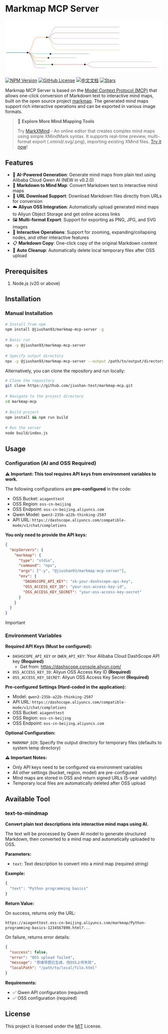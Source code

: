 # Markmap MCP Server

![Sample Mindmap](./docs/markmap.svg)

[![NPM Version](https://img.shields.io/npm/v/@jiushan93/markmap-mcp-server.svg)](https://www.npmjs.com/package/@jiushan93/markmap-mcp-server)
[![GitHub License](https://img.shields.io/github/license/jiushan-test/markmap-mcp.svg)](LICENSE)
[![中文文档](https://img.shields.io/badge/中文文档-点击查看-blue)](README_zh-CN.md)
[![Stars](https://img.shields.io/github/stars/jiushan-test/markmap-mcp)](https://github.com/jiushan-test/markmap-mcp)

Markmap MCP Server is based on the [Model Context Protocol (MCP)](https://modelcontextprotocol.io/introduction) that allows one-click conversion of Markdown text to interactive mind maps, built on the open source project [markmap](https://github.com/markmap/markmap). The generated mind maps support rich interactive operations and can be exported in various image formats.

> 🎉 **Explore More Mind Mapping Tools**
>
> Try [MarkXMind](https://github.com/jinzcdev/markxmind) - An online editor that creates complex mind maps using simple XMindMark syntax. It supports real-time preview, multi-format export (.xmind/.svg/.png), importing existing XMind files. [Try it now](https://markxmind.js.org/)!

## Features

- 🤖 **AI-Powered Generation**: Generate mind maps from plain text using Alibaba Cloud Qwen AI (NEW in v0.2.0)
- 🌠 **Markdown to Mind Map**: Convert Markdown text to interactive mind maps
- 🔗 **URL Download Support**: Download Markdown files directly from URLs for conversion
- ☁️ **Aliyun OSS Integration**: Automatically upload generated mind maps to Aliyun Object Storage and get online access links
- 🖼️ **Multi-format Export**: Support for exporting as PNG, JPG, and SVG images
- 🔄 **Interactive Operations**: Support for zooming, expanding/collapsing nodes, and other interactive features
- 📋 **Markdown Copy**: One-click copy of the original Markdown content
- 🧹 **Auto Cleanup**: Automatically delete local temporary files after OSS upload

## Prerequisites

1. Node.js (v20 or above)

## Installation

### Manual Installation

```bash
# Install from npm
npm install @jiushan93/markmap-mcp-server -g

# Basic run
npx -y @jiushan93/markmap-mcp-server

# Specify output directory
npx -y @jiushan93/markmap-mcp-server --output /path/to/output/directory
```

Alternatively, you can clone the repository and run locally:

```bash
# Clone the repository
git clone https://github.com/jiushan-test/markmap-mcp.git

# Navigate to the project directory
cd markmap-mcp

# Build project
npm install && npm run build

# Run the server
node build/index.js
```

## Usage

### Configuration (AI and OSS Required)

**⚠️ Important: This tool requires API keys from environment variables to work.**

The following configurations are **pre-configured** in the code:

- OSS Bucket: `aiagenttest`
- OSS Region: `oss-cn-beijing`
- OSS Endpoint: `oss-cn-beijing.aliyuncs.com`
- Qwen Model: `qwen3-235b-a22b-thinking-2507`
- API URL: `https://dashscope.aliyuncs.com/compatible-mode/v1/chat/completions`

**You only need to provide the API keys:**

```json
{
  "mcpServers": {
    "markmap": {
      "type": "stdio",
      "command": "npx",
      "args": ["-y", "@jiushan93/markmap-mcp-server"],
      "env": {
        "DASHSCOPE_API_KEY": "sk-your-dashscope-api-key",
        "OSS_ACCESS_KEY_ID": "your-oss-access-key-id",
        "OSS_ACCESS_KEY_SECRET": "your-oss-access-key-secret"
      }
    }
  }
}
```

> [!IMPORTANT]
>
> ### Environment Variables
>
> **Required API Keys (Must be configured):**
>
> - `DASHSCOPE_API_KEY` or `QWEN_API_KEY`: Your Alibaba Cloud DashScope API key **(Required)**
>   - Get from: https://dashscope.console.aliyun.com/
> - `OSS_ACCESS_KEY_ID`: Aliyun OSS Access Key ID **(Required)**
> - `OSS_ACCESS_KEY_SECRET`: Aliyun OSS Access Key Secret **(Required)**
>
> **Pre-configured Settings (Hard-coded in the application):**
>
> - Model: `qwen3-235b-a22b-thinking-2507`
> - API URL: `https://dashscope.aliyuncs.com/compatible-mode/v1/chat/completions`
> - OSS Bucket: `aiagenttest`
> - OSS Region: `oss-cn-beijing`
> - OSS Endpoint: `oss-cn-beijing.aliyuncs.com`
>
> **Optional Configuration:**
>
> - `MARKMAP_DIR`: Specify the output directory for temporary files (defaults to system temp directory)
>
> **⚠️ Important Notes:**
>
> - Only API keys need to be configured via environment variables
> - All other settings (bucket, region, model) are pre-configured
> - Mind maps are stored in OSS and return signed URLs (5-year validity)
> - Temporary local files are automatically deleted after OSS upload

## Available Tool

### text-to-mindmap

**Convert plain text descriptions into interactive mind maps using AI.**

The text will be processed by Qwen AI model to generate structured Markdown, then converted to a mind map and automatically uploaded to OSS.

**Parameters:**

- `text`: Text description to convert into a mind map (required string)

**Example:**

```javascript
{
  "text": "Python programming basics"
}
```

**Return Value:**

On success, returns only the URL:

```
https://aiagenttest.oss-cn-beijing.aliyuncs.com/markmap/Python-programming-basics-1234567890.html?...
```

On failure, returns error details:

```json
{
  "success": false,
  "error": "OSS upload failed",
  "message": "思维导图已生成，但OSS上传失败",
  "localPath": "/path/to/local/file.html"
}
```

**Requirements:**

- ✅ Qwen API configuration (required)
- ✅ OSS configuration (required)

## License

This project is licensed under the [MIT](./LICENSE) License.
